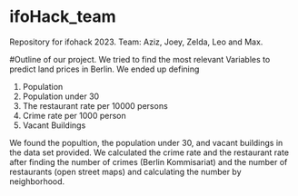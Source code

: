 # ifoHack_team
Repository for ifohack 2023. Team: Aziz, Joey, Zelda, Leo and Max.

#Outline of our project. 
We tried to find the most relevant Variables to predict land prices in Berlin. 
We ended up defining
1. Population
2. Population under 30 
3. The restaurant rate per 10000 persons
4. Crime rate per 1000 person
5. Vacant Buildings

We found the popultion, the population under 30, and vacant buildings in the data set provided. We calculated the crime rate and the restaurant rate after finding the number of crimes (Berlin Kommisariat) and the number of restaurants (open street maps) and calculating the number by neighborhood. 



